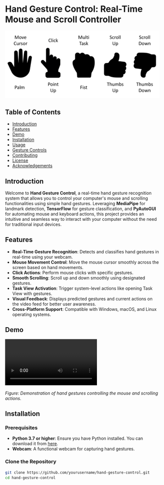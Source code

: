 # Hand Gesture Control: Real-Time Mouse and Scroll Controller

![Gesture UI Mapping](images/gestures.png)

## Table of Contents

- [Introduction](#introduction)
- [Features](#features)
- [Demo](#demo)
- [Installation](#installation)
- [Usage](#usage)
- [Gesture Controls](#gesture-controls)
- [Contributing](#contributing)
- [License](#license)
- [Acknowledgements](#acknowledgements)

## Introduction

Welcome to **Hand Gesture Control**, a real-time hand gesture recognition system that allows you to control your computer's mouse and scrolling functionalities using simple hand gestures. Leveraging **MediaPipe** for landmark detection, **TensorFlow** for gesture classification, and **PyAutoGUI** for automating mouse and keyboard actions, this project provides an intuitive and seamless way to interact with your computer without the need for traditional input devices.

## Features

- **Real-Time Gesture Recognition**: Detects and classifies hand gestures in real-time using your webcam.
- **Mouse Movement Control**: Move the mouse cursor smoothly across the screen based on hand movements.
- **Click Actions**: Perform mouse clicks with specific gestures.
- **Smooth Scrolling**: Scroll up and down smoothly using designated gestures.
- **Task View Activation**: Trigger system-level actions like opening Task View with gestures.
- **Visual Feedback**: Displays predicted gestures and current actions on the video feed for better user awareness.
- **Cross-Platform Support**: Compatible with Windows, macOS, and Linux operating systems.

## Demo

![Demo GIF](images/demo.mp4)

*Figure: Demonstration of hand gestures controlling the mouse and scrolling actions.*

## Installation

### Prerequisites

- **Python 3.7 or higher**: Ensure you have Python installed. You can download it from [here](https://www.python.org/downloads/).
- **Webcam**: A functional webcam for capturing hand gestures.

### Clone the Repository

```bash
git clone https://github.com/yourusername/hand-gesture-control.git
cd hand-gesture-control
